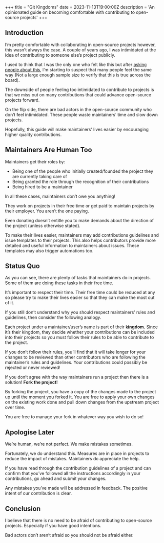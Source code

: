 +++
title = "Git Kingdoms"
date = 2023-11-13T19:00:00Z
description = 'An opinionated guide on becoming comfortable with contributing to open-source projects'
+++


## Introduction

I’m pretty comfortable with collaborating in open-source projects however, this wasn’t always the case. A couple of years ago, I was intimidated at the idea of contributing to someone else’s project publicly.

I used to think that I was the only one who felt like this but after [asking people about this](https://merveilles.town/@colinkiama/110790949694457659), I’m starting to suspect that many people feel the same way (Not a large enough sample size to verify that this is true across the board).

The downside of people feeling too intimidated to contribute to projects is that we miss out on many contributions that could advance open-source projects forward.

On the flip side, there are bad actors in the open-source community who don’t feel intimidated. These people waste maintainers’ time and slow down projects.

Hopefully, this guide will make maintainers’ lives easier by encouraging higher quality contributions.

## Maintainers Are Human Too

Maintainers get their roles by:

- Being one of the people who initially created/founded the project they are currently taking care of 
- Being granted the role through the recognition of their contributions
- Being hired to be a maintainer
    

In all these cases, maintainers don’t owe you anything!

They work on projects in their free time or get paid to maintain projects by their employer. You aren’t the one paying.

Even donating doesn’t entitle you to make demands about the direction of the project (unless otherwise stated).

To make their lives easier, maintainers may add contributions guidelines and issue templates to their projects. This also helps contributors provide more detailed and useful information to maintainers about issues. These templates may also trigger automations too.

## Status Quo

As you can see, there are plenty of tasks that maintainers do in projects. Some of them are doing these tasks in their free time.

It’s important to respect their time. Their free time could be reduced at any so please try to make their lives easier so that they can make the most out of it.

If you still don’t understand why you should respect maintainers’ rules and guidelines, then consider the following analogy.

Each project under a maintainer/user’s name is part of their **kingdom.** Since it’s their kingdom, they decide whether your contributions can be included into their projects so you must follow their rules to be able to contribute to the project.

If you don’t follow their rules, you’ll find that it will take longer for your changes to be reviewed than other contributors who are following the maintainer’s rules and guidelines. Your contributions could possibly be rejected or never reviewed!

If you don’t agree with the way maintainers run a project then there is a solution! **Fork the project!**

By forking the project, you have a copy of the changes made to the project up until the moment you forked it. You are free to apply your own changes on the existing work done and pull down changes from the upstream project over time.

You are free to manage your fork in whatever way you wish to do so!

## Apologise Later

We’re human, we’re not perfect. We make mistakes sometimes.

Fortunately, we do understand this. Measures are in place in projects to reduce the impact of mistakes. Maintainers do appreciate the help.

If you have read through the contribution guidelines of a project and can confirm that you’ve followed all the instructions accordingly in your contributions, go ahead and submit your changes.

Any mistakes you’ve made will be addressed in feedback. The positive intent of our contribution is clear.

## Conclusion

I believe that there is no need to be afraid of contributing to open-source projects. Especially if you have good intentions.

Bad actors don’t aren’t afraid so you should not be afraid either.